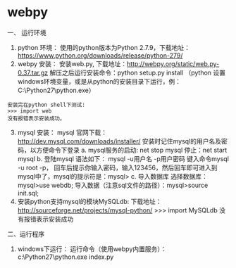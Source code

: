 # webpy
一、 运行环境
  1. python 环境：
    使用的python版本为Python 2.7.9，下载地址：https://www.python.org/downloads/release/python-279/
  2. webpy 安装：
    安装web.py, 下载地址：http://webpy.org/static/web.py-0.37.tar.gz
    解压之后运行安装命令：python setup.py install （python 设置windows环境变量，或是从python的安装目录下运行，例：C:\Python27\python.exe）
    
    安装完在python shell下测试:
    >>> import web
    没有报错表示安装成功。
  3. mysql 安装：
    mysql 官网下载：http://dev.mysql.com/downloads/installer/
    安装时记住mysql的用户名及密码，以方便命令下登录
    a. mysql服务的启动: net stop mysql 停止：net start mysql
    b. 登陆mysql
      语法如下： mysql -u用户名 -p用户密码
      键入命令mysql -u root -p， 回车后提示你输入密码，输入123456，然后回车即可进入到mysql中了，mysql的提示符是：mysql>
    c. 导入数据库
      选择数据库：mysql>use webdb;
      导入数据（注意sql文件的路径）：mysql>source init.sql;
  4. 安装python支持mysql的模块MySQLdb:
    下载地址：http://sourceforge.net/projects/mysql-python/
    >>> import MySQLdb
    没有报错表示安装成功

二、运行程序
  1. windows下运行：
  运行命令（使用webpy内置服务）：c:\Python27\python.exe index.py
  
